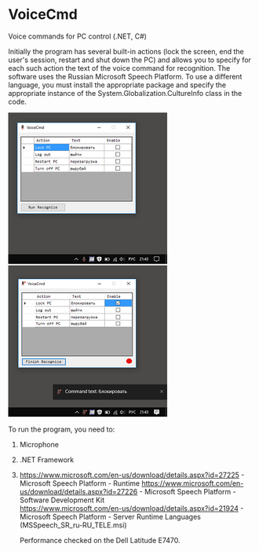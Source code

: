 # VoiceCmd
Voice commands for PC control (.NET, C#)

Initially the program has several built-in actions (lock the screen, end the user's session, restart and shut down the PC) and allows you to specify for each such action the text of the voice command for recognition.
The software uses the Russian Microsoft Speech Platform. To use a different language, you must install the appropriate package and specify the appropriate instance of the System.Globalization.CultureInfo class in the code.

![](https://github.com/Sasha654/VoiceCmd/blob/master/Image/01_CmdVoiceFinish.png)     ![](https://github.com/Sasha654/VoiceCmd/blob/master/Image/02_CmdVoiceRun.png)

To run the program, you need to:

1. Microphone 
2. .NET Framework 
2. https://www.microsoft.com/en-us/download/details.aspx?id=27225 - Microsoft Speech Platform - Runtime
   https://www.microsoft.com/en-us/download/details.aspx?id=27226 - Microsoft Speech Platform - Software Development Kit   
   https://www.microsoft.com/en-us/download/details.aspx?id=21924 - Microsoft Speech Platform - Server Runtime Languages (MSSpeech_SR_ru-RU_TELE.msi)

   Performance checked on the Dell Latitude E7470.

